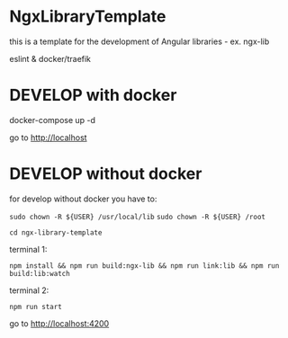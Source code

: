 # NgxLibraryTemplate

this is a template for the development of Angular libraries - ex. ngx-lib

eslint & docker/traefik

# DEVELOP with docker

docker-compose up -d

go to <http://localhost>

# DEVELOP without docker

for develop without docker you have to:

`sudo chown -R ${USER} /usr/local/lib`
`sudo chown -R ${USER} /root`

`cd ngx-library-template`

terminal 1:

`npm install && npm run build:ngx-lib && npm run link:lib && npm run build:lib:watch`

terminal 2:

`npm run start`

go to <http://localhost:4200>
